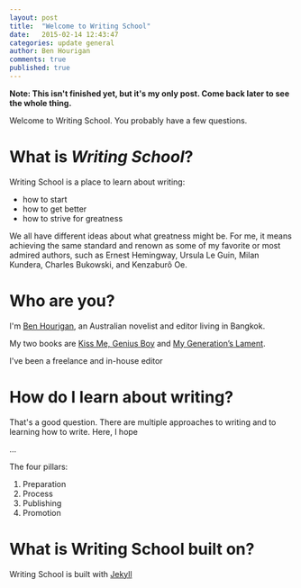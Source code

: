 ```yaml
---
layout: post
title:  "Welcome to Writing School"
date:   2015-02-14 12:43:47
categories: update general
author: Ben Hourigan
comments: true
published: true
---
```


**Note: This isn't finished yet, but it's my only post. Come back later to see the whole thing.**

Welcome to Writing School. You probably have a few questions.

# What is *Writing School*?

Writing School is a place to learn about writing:

* how to start
* how to get better
* how to strive for greatness

We all have different ideas about what greatness might be. For me, it means achieving the same standard and renown as some of my favorite or most admired authors, such as Ernest Hemingway, Ursula Le Guin, Milan Kundera, Charles Bukowski, and Kenzaburô Oe.

# Who are you?

I'm [Ben Hourigan](http://benhourigan.com), an Australian novelist and editor living in Bangkok. 

My two books are [Kiss Me, Genius Boy](http://benhourigan.com/writing/kiss-me-genius-boy) and [My Generation’s Lament](http://benhourigan.com/writing/my-generations-lament).

I've been a freelance and in-house editor 

# How do I learn about writing?

That's a good question. There are multiple approaches to writing and to learning how to write. Here, I hope

…

The four pillars:

1. Preparation
2. Process
3. Publishing
4. Promotion

# What is Writing School built on?

Writing School is built with [Jekyll](htt)

<!-- You’ll find this post in your `_posts` directory. Go ahead and edit it and re-build the site to see your changes. You can rebuild the site in many different ways, but the most common way is to run `jekyll serve`, which launches a web server and auto-regenerates your site when a file is updated.

To add new posts, simply add a file in the `_posts` directory that follows the convention `YYYY-MM-DD-name-of-post.ext` and includes the necessary front matter. Take a look at the source for this post to get an idea about how it works.

Jekyll also offers powerful support for code snippets:

{% highlight ruby %}
def print_hi(name)
  puts "Hi, #{name}"
end
print_hi('Tom')
#=> prints 'Hi, Tom' to STDOUT.
{% endhighlight %}

Check out the [Jekyll docs][jekyll] for more info on how to get the most out of Jekyll. File all bugs/feature requests at [Jekyll’s GitHub repo][jekyll-gh]. If you have questions, you can ask them on [Jekyll’s dedicated Help repository][jekyll-help].

[jekyll]:      http://jekyllrb.com
[jekyll-gh]:   https://github.com/jekyll/jekyll
[jekyll-help]: https://github.com/jekyll/jekyll-help -->
